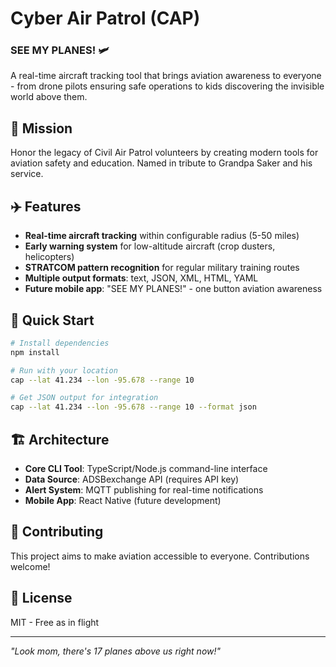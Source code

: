# Cyber Air Patrol (CAP)
### SEE MY PLANES! 🛩️

A real-time aircraft tracking tool that brings aviation awareness to everyone - from drone pilots ensuring safe operations to kids discovering the invisible world above them.

## 🎯 Mission
Honor the legacy of Civil Air Patrol volunteers by creating modern tools for aviation safety and education. Named in tribute to Grandpa Saker and his service.

## ✈️ Features
- **Real-time aircraft tracking** within configurable radius (5-50 miles)
- **Early warning system** for low-altitude aircraft (crop dusters, helicopters)
- **STRATCOM pattern recognition** for regular military training routes
- **Multiple output formats**: text, JSON, XML, HTML, YAML
- **Future mobile app**: "SEE MY PLANES!" - one button aviation awareness

## 🚀 Quick Start
```bash
# Install dependencies
npm install

# Run with your location
cap --lat 41.234 --lon -95.678 --range 10

# Get JSON output for integration
cap --lat 41.234 --lon -95.678 --range 10 --format json
```

## 🏗️ Architecture
- **Core CLI Tool**: TypeScript/Node.js command-line interface
- **Data Source**: ADSBexchange API (requires API key)
- **Alert System**: MQTT publishing for real-time notifications
- **Mobile App**: React Native (future development)

## 🤝 Contributing
This project aims to make aviation accessible to everyone. Contributions welcome!

## 📜 License
MIT - Free as in flight

---
*"Look mom, there's 17 planes above us right now!"*